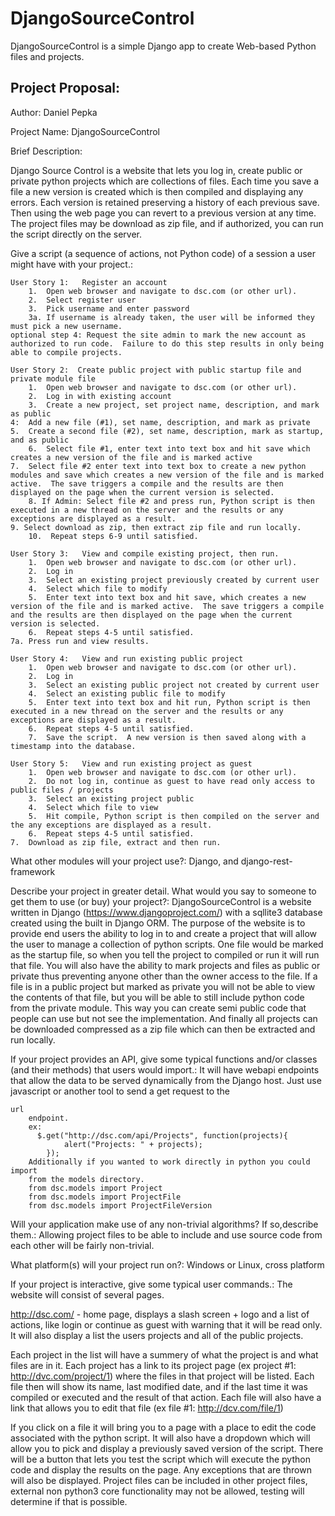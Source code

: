 # DjangoSourceControl
DjangoSourceControl is a simple Django app to create Web-based Python files and projects.

Project Proposal:
------------------------------
Author: Daniel Pepka

Project Name: DjangoSourceControl
		
Brief Description:

Django Source Control is a website that lets you log in, create public or private python projects which are collections of files.  Each time you save a file a new version is created which is then compiled and displaying any errors. Each version is retained preserving a history of each previous save. Then using the web page you can revert to a previous version at any time. The project files may be download as zip file, and if authorized, you can run the script directly on the server.

Give a script (a sequence of actions, not Python code) of a session a user might have with your project.:

    User Story 1:   Register an account
        1.  Open web browser and navigate to dsc.com (or other url).
        2.  Select register user
        3.  Pick username and enter password
        3a. If username is already taken, the user will be informed they must pick a new username.
	optional step 4: Request the site admin to mark the new account as authorized to run code.  Failure to do this step results in only being able to compile projects.

    User Story 2:  Create public project with public startup file and private module file
        1.  Open web browser and navigate to dsc.com (or other url).
        2.  Log in with existing account
        3.  Create a new project, set project name, description, and mark as public
	4:  Add a new file (#1), set name, description, and mark as private
	5.  Create a second file (#2), set name, description, mark as startup, and as public
        6.  Select file #1, enter text into text box and hit save which creates a new version of the file and is marked active
	7.  Select file #2 enter text into text box to create a new python modules and save which creates a new version of the file and is marked active.  The save triggers a compile and the results are then displayed on the page when the current version is selected. 
        8. If Admin: Select file #2 and press run, Python script is then executed in a new thread on the server and the results or any exceptions are displayed as a result.
	9. Select download as zip, then extract zip file and run locally.
        10.  Repeat steps 6-9 until satisfied.

    User Story 3:   View and compile existing project, then run.
        1.  Open web browser and navigate to dsc.com (or other url).
        2.  Log in
        3.  Select an existing project previously created by current user
        4.  Select which file to modify
        5.  Enter text into text box and hit save, which creates a new version of the file and is marked active.  The save triggers a compile and the results are then displayed on the page when the current version is selected.
        6.  Repeat steps 4-5 until satisfied.
	7a. Press run and view results. 

    User Story 4:   View and run existing public project
        1.  Open web browser and navigate to dsc.com (or other url).
        2.  Log in
        3.  Select an existing public project not created by current user
        4.  Select an existing public file to modify
        5.  Enter text into text box and hit run, Python script is then executed in a new thread on the server and the results or any exceptions are displayed as a result.
        6.  Repeat steps 4-5 until satisfied.
        7.  Save the script.  A new version is then saved along with a timestamp into the database.

    User Story 5:   View and run existing project as guest
        1.  Open web browser and navigate to dsc.com (or other url).
        2.  Do not log in, continue as guest to have read only access to public files / projects
        3.  Select an existing project public
        4.  Select which file to view
        5.  Hit compile, Python script is then compiled on the server and the any exceptions are displayed as a result.
        6.  Repeat steps 4-5 until satisfied.
	7.  Download as zip file, extract and then run. 

What other modules will your project use?:
    Django, and django-rest-framework

Describe your project in greater detail. What would you say to someone to get them to use (or buy) your project?:
DjangoSourceControl is a website written in Django (https://www.djangoproject.com/) with a sqllite3 database created using the built in Django ORM. The purpose of the website is to provide end users the ability to log in to and create a project that will allow the user to manage a collection of python scripts. One file would be marked as the startup file, so when you tell the project to compiled or run it will run that file.  You will also have the ability to mark projects and files as public or private thus preventing anyone other than the owner access to the file.  If a file is in a public project but marked as private you will not be able to view the contents of that file, but you will be able to still include python code from the private module.  This way you can create semi public code that people can use but not see the implementation.  And finally all projects can be downloaded compressed as a zip file which can then be extracted and run locally. 

If your project provides an API, give some typical functions and/or classes (and their methods) that users would import.:
It will have webapi endpoints that allow the data to be served dynamically from the Django host. Just use javascript or another tool to send a get request to the

    url
        endpoint.
        ex:
          $.get("http://dsc.com/api/Projects", function(projects){
                alert("Projects: " + projects);
            });
        Additionally if you wanted to work directly in python you could import
        from the models directory.
        from dsc.models import Project
        from dsc.models import ProjectFile
        from dsc.models import ProjectFileVersion

Will your application make use of any non-trivial algorithms? If so,describe them.:
Allowing project files to be able to include and use source code from each other will be fairly non-trivial. 

What platform(s) will your project run on?:
Windows or Linux, cross platform

If your project is interactive, give some typical user commands.:
The website will consist of several pages.

http://dsc.com/ - home page, displays a slash screen + logo and a list of actions, like login or continue as guest with warning that it will be read only. It will also display a list the users projects and all of the public projects.
      
Each project in the list will have a summery of what the project is and what files are in it.  Each project has a link to its project page (ex project #1: http://dvc.com/project/1) where the files in that project will be listed.  Each file then will show its name, last modified date, and if the last time it was compiled or executed and the result of that action. Each file will also have a link that allows you to edit that file (ex file #1: http://dcv.com/file/1)

If you click on a file it will bring you to a page with a place to edit the code associated with the python script.  It will also have a dropdown which will allow you to pick and display a previously saved version of the script.  There will be a button that lets you test the script which will execute the python code and display the results on the page.  Any exceptions that are thrown will also be displayed. Project files can be included in other project files, external non python3 core functionality may not be allowed, testing will determine if that is possible.
